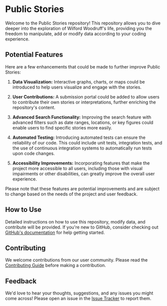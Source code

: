 # Public Stories

Welcome to the Public Stories repository! This repository allows you to dive deeper into the exploration of Wilford Woodruff's life, providing you the freedom to manipulate, add or modify data according to your coding experience.

## Potential Features

Here are a few enhancements that could be made to further improve Public Stories:

1. **Data Visualization:** Interactive graphs, charts, or maps could be introduced to help users visualize and engage with the stories.

2. **User Contributions:** A submission portal could be added to allow users to contribute their own stories or interpretations, further enriching the repository's content.

3. **Advanced Search Functionality:** Improving the search feature with advanced filters such as date ranges, locations, or key figures could enable users to find specific stories more easily.

4. **Automated Testing:** Introducing automated tests can ensure the reliability of our code. This could include unit tests, integration tests, and the use of continuous integration systems to automatically run tests upon code changes.

5. **Accessibility Improvements:** Incorporating features that make the project more accessible to all users, including those with visual impairments or other disabilities, can greatly improve the overall user experience.

Please note that these features are potential improvements and are subject to change based on the needs of the project and user feedback.


## How to Use

Detailed instructions on how to use this repository, modify data, and contribute will be provided. If you're new to GitHub, consider checking out [GitHub's documentation](https://docs.github.com/en/github) for help getting started.

## Contributing

We welcome contributions from our user community. Please read the [Contributing Guide](CONTRIBUTING.md) before making a contribution.

## Feedback

We'd love to hear your thoughts, suggestions, and any issues you might come across! Please open an issue in the [Issue Tracker](https://github.com/wilfordwoodruff/Main_Stories//issues) to report them.


